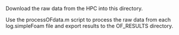 
Download the raw data from the HPC into this directory. 

Use the processOFdata.m script to process the raw data from each log.simpleFoam
file and export results to the OF_RESULTS directory. 
